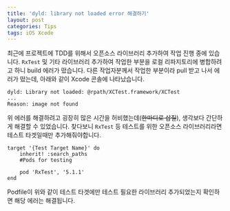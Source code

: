 ```yaml
---
title: 'dyld: library not loaded error 해결하기'
layout: post
categories: Tips
tags: iOS Xcode
---
```


최근에 프로젝트에 TDD를 위해서 오픈소스 라이브러리 추가하여 작업 진행 중에 있습니다. ```RxTest``` 및 기타 라이브러리 추가하여 작업한 부분을 로컬 리파지토리에 병합하려고 하니 build 에러가 떴습니다. 다른 작업자분께서 작업한 부분이라 pull 받고 나서 에러가 떴는데, 아래와 같이 Xcode 콘솔에 나타났습니다.

```
dyld: Library not loaded: @rpath/XCTest.framework/XCTest
...
Reason: image not found
```

위 에러를 해결하려고 굉장히 많은 시간을 허비했는데(~~한마디로 삽질~~), 생각보다 간단하게 해결할 수 있었습니다. 찾다보니 ```RxTest``` 등 테스트를 위한 오픈소스 라이브러리라면 테스트 타겟일때만 추가해줘야합니다.

```
target '{Test Target Name}' do
    inherit! :search_paths
    #Pods for testing
    
    pod 'RxTest', '5.1.1'
end
```

Podfile이 위와 같이 테스트 타겟에만 테스트 필요한 라이브러리 추가되었는지 확인하면 해당 에러는 해결됩니다.
